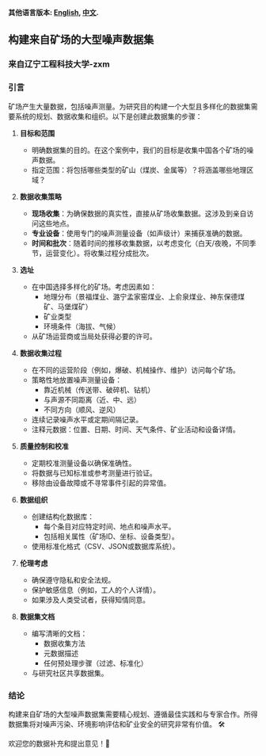 **其他语言版本: [English](readme.md), [中文](README_zh.md).**


## 构建来自矿场的大型噪声数据集
### 来自辽宁工程科技大学-zxm
### 引言
矿场产生大量数据，包括噪声测量。为研究目的构建一个大型且多样化的数据集需要系统的规划、数据收集和组织。以下是创建此数据集的步骤：

1. **目标和范围**
   - 明确数据集的目的。在这个案例中，我们的目标是收集中国各个矿场的噪声数据。
   - 指定范围：将包括哪些类型的矿山（煤炭、金属等）？将涵盖哪些地理区域？

2. **数据收集策略**
   - **现场收集**：为确保数据的真实性，直接从矿场收集数据。这涉及到亲自访问这些地点。
   - **专业设备**：使用专门的噪声测量设备（如声级计）来捕获准确的数据。
   - **时间和批次**：随着时间的推移收集数据，以考虑变化（白天/夜晚，不同季节，运营变化）。将收集过程分成批次。

3. **选址**
   - 在中国选择多样化的矿场。考虑因素如：
     - 地理分布（景福煤业、潞宁孟家窑煤业、上俞泉煤业、神东保德煤矿、马堡煤矿）
     - 矿业类型
     - 环境条件（海拔、气候）
   - 从矿场运营商或当局处获得必要的许可。

4. **数据收集过程**
   - 在不同的运营阶段（例如，爆破、机械操作、维护）访问每个矿场。
   - 策略性地放置噪声测量设备：
     - 靠近机械（传送带、破碎机、钻机）
     - 与声源不同距离（近、中、远）
     - 不同方向（顺风、逆风）
   - 连续记录噪声水平或定期间隔记录。
   - 注释元数据：位置、日期、时间、天气条件、矿业活动和设备详情。

5. **质量控制和校准**
   - 定期校准测量设备以确保准确性。
   - 将数据与已知标准或参考测量进行验证。
   - 移除由设备故障或不寻常事件引起的异常值。

6. **数据组织**
   - 创建结构化数据库：
     - 每个条目对应特定时间、地点和噪声水平。
     - 包括相关属性（矿场ID、坐标、设备类型）。
   - 使用标准化格式（CSV、JSON或数据库系统）。

7. **伦理考虑**
   - 确保遵守隐私和安全法规。
   - 保护敏感信息（例如，工人的个人详情）。
   - 如果涉及人类受试者，获得知情同意。

8. **数据集文档**
   - 编写清晰的文档：
     - 数据收集方法
     - 元数据描述
     - 任何预处理步骤（过滤、标准化）
   - 与研究社区共享数据集。

### 结论
构建来自矿场的大型噪声数据集需要精心规划、遵循最佳实践和与专家合作。所得数据集将对噪声污染、环境影响评估和矿业安全的研究非常有价值。 🛠️

欢迎您的数据补充和提出意见！🚀
